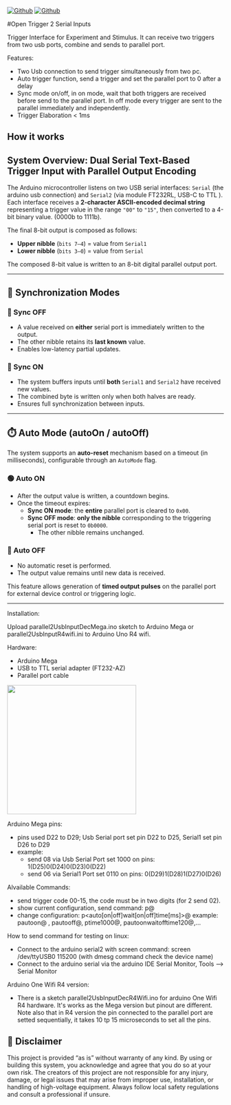 [![Github](https://img.shields.io/badge/Version_1.0-blue)](https://github.com/labdipsco/open-trigger-2input)
[![Github](https://img.shields.io/badge/GNU_General_Public_License-orange)](https://github.com/labdipsco/open-trigger-2input)

#Open Trigger 2 Serial Inputs 

Trigger Interface for Experiment and Stimulus.  It can receive two triggers from two usb ports, combine and sends to parallel port. 

Features:
 - Two Usb connection to send trigger simultaneously from two pc.
 - Auto trigger function, send a trigger and set the parallel port to 0 after a delay
 - Sync mode on/off, in on mode, wait that both triggers are received before send to the parallel port. In off mode every trigger are sent to the parallel immediately and independently.
 - Trigger Elaboration < 1ms

## How it works

## System Overview: Dual Serial Text-Based Trigger Input with Parallel Output Encoding

The Arduino microcontroller listens on two USB serial interfaces: `Serial` (the arduino usb connection) and `Serial2` (via  module FT232RL,  USB-C to TTL ).  
Each interface receives a **2-character ASCII-encoded decimal string** representing a trigger value in the range `"00"` to `"15"`, then converted to a 4-bit binary value. (0000b to 1111b).  

The final 8-bit output is composed as follows:

- **Upper nibble** (`bits 7–4`) = value from `Serial1`  
- **Lower nibble** (`bits 3–0`) = value from `Serial`  

The composed 8-bit value is written to an 8-bit digital parallel output port.

---

## 🔁 Synchronization Modes

### 🔹 Sync OFF
- A value received on **either** serial port is immediately written to the output.
- The other nibble retains its **last known** value.
- Enables low-latency partial updates.

### 🔸 Sync ON
- The system buffers inputs until **both** `Serial1` and `Serial2` have received new values.
- The combined byte is written only when both halves are ready.
- Ensures full synchronization between inputs.

---

## ⏱️ Auto Mode (autoOn / autoOff)

The system supports an **auto-reset** mechanism based on a timeout (in milliseconds), configurable through an `AutoMode` flag.

### 🟢 Auto ON
- After the output value is written, a countdown begins.
- Once the timeout expires:
  - **Sync ON mode**: the **entire** parallel port is cleared to `0x00`.
  - **Sync OFF mode**: **only the nibble** corresponding to the triggering serial port is reset to `0b0000`.
    - The other nibble remains unchanged.

### 🔴 Auto OFF
- No automatic reset is performed.
- The output value remains until new data is received.

This feature allows generation of **timed output pulses** on the parallel port for external device control or triggering logic.

---



Installation:

Upload parallel2UsbInputDecMega.ino sketch to Arduino Mega or parallel2UsbInputR4wifi.ini to Arduino Uno R4 wifi.

Hardware:
- Arduino Mega
- USB to TTL serial adapter (FT232-AZ)
- Parallel port cable

<img src="https://github.com/user-attachments/assets/7cb8b0bf-258f-4f8e-a3a4-b13eee1292fd" width="300">

Arduino Mega pins:
 - pins used D22 to D29; Usb Serial port  set pin D22 to D25, Serial1 set pin D26 to D29
 - example:
   - send 08 via Usb Serial Port set 1000 on pins: 1(D25)0(D24)0(D23)0(D22)
   - send 06 via Serial1 Port set 0110 on pins: 0(D29)1(D28)1(D27)0(D26)
   

Alvailable Commands:
- send trigger code 00-15, the code must be in two digits (for 2 send 02).
- show current configuration, send command: p@
- change configuration: p<auto[on|off]wait[on|off]time[ms]>@  example: pautoon@ , pautooff@, ptime1000@, pautoonwaitofftime120@,...

How to send command for testing on linux:
- Connect to the arduino serial2 with screen command: screen /dev/ttyUSB0 115200 (with dmesg command check the device name)
- Connect to the arduino serial via the arduino IDE Serial Monitor, Tools --> Serial Monitor



Arduino One Wifi R4 version:
- There is a sketch parallel2UsbInputDecR4Wifi.ino for arduino One Wifi R4 hardware. It's works as the Mega version but pinout are different. Note also that in R4 version the pin connected to the parallel port are setted sequentially, it takes 10 tp 15 microseconds to set all the pins.

## 📢 Disclaimer

This project is provided “as is” without warranty of any kind. By using or building this system, you acknowledge and agree that you do so at your own risk. The creators of this project are not responsible for any injury, damage, or legal issues that may arise from improper use, installation, or handling of high-voltage equipment. Always follow local safety regulations and consult a professional if unsure.









